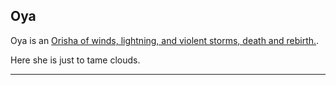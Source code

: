 ## Oya

Oya is an [Orisha of winds, lightning, and violent storms, death and rebirth.](https://en.wikipedia.org/wiki/Oya).

Here she is just to tame clouds.

---



